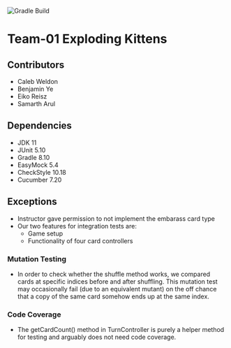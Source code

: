 ![Gradle Build](https://github.com/nu-cs-sqe/course-project-20242510-team-01-20242503/actions/workflows/main.yml/badge.svg)
# Team-01 Exploding Kittens

## Contributors
- Caleb Weldon
- Benjamin Ye
- Eiko Reisz
- Samarth Arul

## Dependencies
- JDK 11
- JUnit 5.10
- Gradle 8.10
- EasyMock 5.4
- CheckStyle 10.18
- Cucumber 7.20

## Exceptions
- Instructor gave permission to not implement the embarass card type
- Our two features for integration tests are:
  - Game setup
  - Functionality of four card controllers

### Mutation Testing
 - In order to check whether the shuffle method works, we compared cards at specific indices before and after shuffling. This mutation test may occasionally fail (due to an equivalent mutant) on the off chance that a copy of the same card somehow ends up at the same index.

### Code Coverage
 - The getCardCount() method in TurnController is purely a helper method for testing and arguably does not need code coverage.